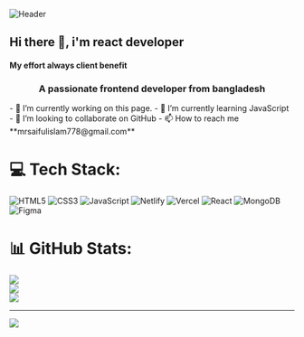![Header](https://i.ibb.co/HKYLmC6/getting-git-right-1024x538-1024x585.jpg)

## Hi there 👋, i'm react developer
#### My effort always client benefit 
<h3 align="center">A passionate frontend developer from bangladesh</h3>
- 🔭 I’m currently working on this page. 
- 🌱 I’m currently learning JavaScript 
- 👯 I’m looking to collaborate on GitHub 
- 📫 How to reach me **mrsaifulislam778@gmail.com**

 # 💻 Tech Stack:
![HTML5](https://img.shields.io/badge/html5-%23E34F26.svg?style=for-the-badge&logo=html5&logoColor=white) ![CSS3](https://img.shields.io/badge/css3-%231572B6.svg?style=for-the-badge&logo=css3&logoColor=white) ![JavaScript](https://img.shields.io/badge/javascript-%23323330.svg?style=for-the-badge&logo=javascript&logoColor=%23F7DF1E) ![Netlify](https://img.shields.io/badge/netlify-%23000000.svg?style=for-the-badge&logo=netlify&logoColor=#00C7B7) ![Vercel](https://img.shields.io/badge/vercel-%23000000.svg?style=for-the-badge&logo=vercel&logoColor=white) ![React](https://img.shields.io/badge/react-%2320232a.svg?style=for-the-badge&logo=react&logoColor=%2361DAFB) ![MongoDB](https://img.shields.io/badge/MongoDB-%234ea94b.svg?style=for-the-badge&logo=mongodb&logoColor=white) ![Figma](https://img.shields.io/badge/figma-%23F24E1E.svg?style=for-the-badge&logo=figma&logoColor=white)



# 📊 GitHub Stats:
![](https://github-readme-stats.vercel.app/api?username=mrsaiful778&theme=radical&hide_border=false&include_all_commits=false&count_private=false)<br/>
![](https://github-readme-streak-stats.herokuapp.com/?user=mrsaiful778&theme=radical&hide_border=false)<br/>
![](https://github-readme-stats.vercel.app/api/top-langs/?username=mrsaiful778&theme=radical&hide_border=false&include_all_commits=false&count_private=false&layout=compact)

---
[![](https://visitcount.itsvg.in/api?id=mrsaiful778&icon=0&color=0)](https://visitcount.itsvg.in)



